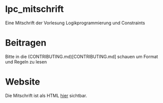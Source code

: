 # lpc_mitschrift
Eine Mitschrift der Vorlesung Logikprogrammierung und Constraints

# Beitragen
Bitte in die (CONTRIBUTING.md)[CONTRIBUTING.md] schauen um Format und Regeln zu lesen

# Website
Die Mitschrift ist als HTML [hier](https://hurbeana.github.io/lpc_mitschrift/) sichtbar.
